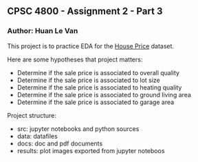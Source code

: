 ## CPSC 4800 - Assignment 2 - Part 3
### Author: Huan Le Van
This project is to practice EDA for the [House Price](https://www.kaggle.com/competitions/house-prices-advanced-regression-techniques/code) dataset.    

Here are some hypotheses that project matters:  
- Determine if the sale price is associated to overall quality  
- Determine if the sale price is associated to lot size  
- Determine if the sale price is associated to heating quality  
- Determine if the sale price is associated to ground living area  
- Determine if the sale price is associated to garage area 

Project structure:
-   src: jupyter notebooks and python sources
-   data: datafiles
-   docs: doc and pdf documents
-   results: plot images exported from jupyter noteboos